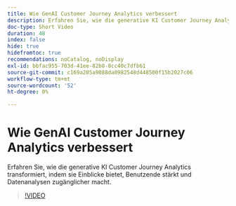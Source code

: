 ```yaml
---
title: Wie GenAI Customer Journey Analytics verbessert
description: Erfahren Sie, wie die generative KI Customer Journey Analytics transformiert, indem sie Einblicke bietet, Benutzende stärkt und Datenanalysen zugänglicher macht.
doc-type: Short Video
duration: 48
index: false
hide: true
hidefromtoc: true
recommendations: noCatalog, noDisplay
exl-id: bbfac955-703d-41ee-82b8-8cc40c7dfb61
source-git-commit: c169a205a9088da0982548d448500f15b2027c06
workflow-type: tm+mt
source-wordcount: '52'
ht-degree: 0%

---
```


# Wie GenAI Customer Journey Analytics verbessert

Erfahren Sie, wie die generative KI Customer Journey Analytics transformiert, indem sie Einblicke bietet, Benutzende stärkt und Datenanalysen zugänglicher macht.

<!-- 62_S106_3442453_47_how-genai-enhances-customer-journey-analytics -->
>[!VIDEO](https://video.tv.adobe.com/v/3460007/?learn=on&enablevpops=true&captions=ger)
